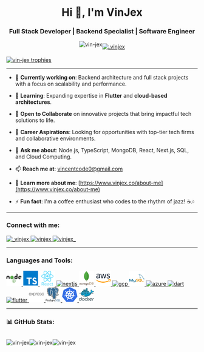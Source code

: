 <h1 align="center">Hi 👋, I'm VinJex</h1>
<h3 align="center">Full Stack Developer | Backend Specialist | Software Engineer</h3>

<div align="center" style="display: flex; align-items: center; justify-content: center;">
  <img src="https://komarev.com/ghpvc/?username=vin-jex&label=Profile%20views&color=0e75b6&style=flat" alt="vin-jex" style="margin-bottom: 10px; vertical-align: middle;" />
  <a href="https://twitter.com/_vinjex" target="blank">
    <img src="https://img.shields.io/twitter/follow/_vinjex?logo=twitter&style=for-the-badge" alt="_vinjex" style="vertical-align: middle;" />
  </a> 
</div>



<p align="left"> 
  <a href="https://github.com/ryo-ma/github-profile-trophy">
    <img src="https://github-profile-trophy.vercel.app/?username=vin-jex&theme=algolia&no-bg=true&no-frame=true" alt="vin-jex trophies" />
  </a>
</p>

---

- 🔭 **Currently working on**: Backend architecture and full stack projects with a focus on scalability and performance.
  
- 🌱 **Learning**: Expanding expertise in **Flutter** and **cloud-based architectures**.

- 👯 **Open to Collaborate** on innovative projects that bring impactful tech solutions to life.

- 🤝 **Career Aspirations**: Looking for opportunities with top-tier tech firms and collaborative environments.

- 💬 **Ask me about**: Node.js, TypeScript, MongoDB, React, Next.js, SQL, and Cloud Computing.

- 📫 **Reach me at**: vincentcode0@gmail.com

- 📄 **Learn more about me**: [https://www.vinjex.co/about-me](https://www.vinjex.co/about-me)

- ⚡ **Fun fact**: I'm a coffee enthusiast who codes to the rhythm of jazz! ☕🎶

---

<h3 align="left">Connect with me:</h3>
<p align="left">
  <a href="https://twitter.com/_vinjex" target="blank">
    <img align="center" src="https://raw.githubusercontent.com/rahuldkjain/github-profile-readme-generator/master/src/images/icons/Social/twitter.svg" alt="_vinjex" height="30" width="40" />
  </a>
  <a href="https://linkedin.com/in/vinjex" target="blank">
    <img align="center" src="https://raw.githubusercontent.com/rahuldkjain/github-profile-readme-generator/master/src/images/icons/Social/linked-in-alt.svg" alt="vinjex" height="30" width="40" />
  </a>
  <a href="https://www.youtube.com/c/vinjex_" target="blank">
    <img align="center" src="https://raw.githubusercontent.com/rahuldkjain/github-profile-readme-generator/master/src/images/icons/Social/youtube.svg" alt="vinjex_" height="30" width="40" />
  </a>
</p>

---

<h3 align="left">Languages and Tools:</h3>
<p align="left"> 
  <a href="https://nodejs.org" target="_blank" rel="noreferrer"> 
    <img src="https://raw.githubusercontent.com/devicons/devicon/master/icons/nodejs/nodejs-original-wordmark.svg" alt="nodejs" width="40" height="40"/> 
  </a> 
  <a href="https://typescriptlang.org" target="_blank" rel="noreferrer"> 
    <img src="https://raw.githubusercontent.com/devicons/devicon/master/icons/typescript/typescript-original.svg" alt="typescript" width="40" height="40"/> 
  </a> 
  <a href="https://reactjs.org/" target="_blank" rel="noreferrer"> 
    <img src="https://raw.githubusercontent.com/devicons/devicon/master/icons/react/react-original-wordmark.svg" alt="react" width="40" height="40"/> 
  </a> 
  <a href="https://nextjs.org/" target="_blank" rel="noreferrer"> 
    <img src="https://cdn.worldvectorlogo.com/logos/nextjs-2.svg" alt="nextjs" width="40" height="40"/> 
  </a> 
  <a href="https://mongodb.com/" target="_blank" rel="noreferrer"> 
    <img src="https://raw.githubusercontent.com/devicons/devicon/master/icons/mongodb/mongodb-original-wordmark.svg" alt="mongodb" width="40" height="40"/> 
  </a>
  <a href="https://aws.amazon.com" target="_blank" rel="noreferrer"> 
    <img src="https://raw.githubusercontent.com/devicons/devicon/master/icons/amazonwebservices/amazonwebservices-original-wordmark.svg" alt="aws" width="40" height="40"/> 
  </a> 
  <a href="https://cloud.google.com" target="_blank" rel="noreferrer"> 
    <img src="https://www.vectorlogo.zone/logos/google_cloud/google_cloud-icon.svg" alt="gcp" width="40" height="40"/> 
  </a>
  <a href="https://www.mysql.com/" target="_blank" rel="noreferrer"> 
    <img src="https://raw.githubusercontent.com/devicons/devicon/master/icons/mysql/mysql-original-wordmark.svg" alt="mysql" width="40" height="40"/> 
  </a> 
  <a href="https://azure.microsoft.com/" target="_blank" rel="noreferrer"> 
    <img src="https://www.vectorlogo.zone/logos/microsoft_azure/microsoft_azure-icon.svg" alt="azure" width="40" height="40"/> 
  </a>
  <a href="https://dart.dev" target="_blank" rel="noreferrer"> 
    <img src="https://www.vectorlogo.zone/logos/dartlang/dartlang-icon.svg" alt="dart" width="40" height="40"/> 
  </a>
  <a href="https://flutter.dev" target="_blank" rel="noreferrer"> 
    <img src="https://www.vectorlogo.zone/logos/flutterio/flutterio-icon.svg" alt="flutter" width="40" height="40"/> 
  </a> 
  <a href="https://expressjs.com" target="_blank" rel="noreferrer"> 
    <img src="https://raw.githubusercontent.com/devicons/devicon/master/icons/express/express-original-wordmark.svg" alt="express" width="40" height="40"/> 
  </a>
  <a href="https://www.postgresql.org/" target="_blank" rel="noreferrer"> 
    <img src="https://raw.githubusercontent.com/devicons/devicon/master/icons/postgresql/postgresql-original-wordmark.svg" alt="postgresql" width="40" height="40"/> 
  </a>
  <a href="https://kubernetes.io/" target="_blank" rel="noreferrer"> 
    <img src="https://raw.githubusercontent.com/devicons/devicon/master/icons/kubernetes/kubernetes-plain.svg" alt="kubernetes" width="40" height="40"/> 
  </a>
  <a href="https://www.docker.com/" target="_blank" rel="noreferrer"> 
    <img src="https://raw.githubusercontent.com/devicons/devicon/master/icons/docker/docker-original-wordmark.svg" alt="docker" width="40" height="40"/> 
  </a>
</p>

---

<h3 align="left">📊 GitHub Stats:</h3>
<div style="display: flex;">
<p align="left">
  <img src="https://github-readme-stats.vercel.app/api/top-langs?username=vin-jex&show_icons=true&locale=en&theme=algolia&layout=compact" alt="vin-jex" />
</p>
<p align="left">
  <img src="https://github-readme-stats.vercel.app/api?username=vin-jex&show_icons=true&locale=en&theme=algolia" alt="vin-jex" />
</p>
<p align="left">
  <img src="https://github-readme-streak-stats.herokuapp.com/?user=vin-jex&locale=en&theme=algolia" alt="vin-jex" />
</p>
</div>
